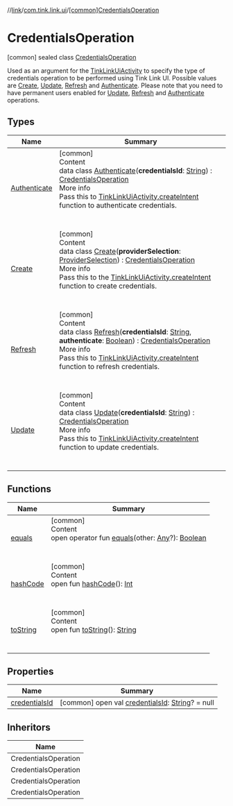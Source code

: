 //[link](../../index.md)/[com.tink.link.ui](../index.md)/[[common]CredentialsOperation](index.md)



# CredentialsOperation  
 [common] sealed class [CredentialsOperation](index.md)

Used as an argument for the [TinkLinkUiActivity](../[common]-tink-link-ui-activity/index.md) to specify the type of credentials operation to be performed using Tink Link UI. Possible values are [Create](-create/index.md), [Update](-update/index.md), [Refresh](-refresh/index.md) and [Authenticate](-authenticate/index.md). Please note that you need to have permanent users enabled for [Update](-update/index.md), [Refresh](-refresh/index.md) and [Authenticate](-authenticate/index.md) operations.

   


## Types  
  
|  Name|  Summary| 
|---|---|
| <a name="com.tink.link.ui/CredentialsOperation.Authenticate///PointingToDeclaration/"></a>[Authenticate](-authenticate/index.md)| <a name="com.tink.link.ui/CredentialsOperation.Authenticate///PointingToDeclaration/"></a>[common]  <br>Content  <br>data class [Authenticate](-authenticate/index.md)(**credentialsId**: [String](https://kotlinlang.org/api/latest/jvm/stdlib/kotlin/-string/index.html)) : [CredentialsOperation](index.md)  <br>More info  <br>Pass this to [TinkLinkUiActivity.createIntent](../[common]-tink-link-ui-activity/-companion/create-intent.md) function to authenticate credentials.  <br><br><br>
| <a name="com.tink.link.ui/CredentialsOperation.Create///PointingToDeclaration/"></a>[Create](-create/index.md)| <a name="com.tink.link.ui/CredentialsOperation.Create///PointingToDeclaration/"></a>[common]  <br>Content  <br>data class [Create](-create/index.md)(**providerSelection**: [ProviderSelection](../[common]-provider-selection/index.md)) : [CredentialsOperation](index.md)  <br>More info  <br>Pass this to the [TinkLinkUiActivity.createIntent](../[common]-tink-link-ui-activity/-companion/create-intent.md) function to create credentials.  <br><br><br>
| <a name="com.tink.link.ui/CredentialsOperation.Refresh///PointingToDeclaration/"></a>[Refresh](-refresh/index.md)| <a name="com.tink.link.ui/CredentialsOperation.Refresh///PointingToDeclaration/"></a>[common]  <br>Content  <br>data class [Refresh](-refresh/index.md)(**credentialsId**: [String](https://kotlinlang.org/api/latest/jvm/stdlib/kotlin/-string/index.html), **authenticate**: [Boolean](https://kotlinlang.org/api/latest/jvm/stdlib/kotlin/-boolean/index.html)) : [CredentialsOperation](index.md)  <br>More info  <br>Pass this to [TinkLinkUiActivity.createIntent](../[common]-tink-link-ui-activity/-companion/create-intent.md) function to refresh credentials.  <br><br><br>
| <a name="com.tink.link.ui/CredentialsOperation.Update///PointingToDeclaration/"></a>[Update](-update/index.md)| <a name="com.tink.link.ui/CredentialsOperation.Update///PointingToDeclaration/"></a>[common]  <br>Content  <br>data class [Update](-update/index.md)(**credentialsId**: [String](https://kotlinlang.org/api/latest/jvm/stdlib/kotlin/-string/index.html)) : [CredentialsOperation](index.md)  <br>More info  <br>Pass this to [TinkLinkUiActivity.createIntent](../[common]-tink-link-ui-activity/-companion/create-intent.md) function to update credentials.  <br><br><br>


## Functions  
  
|  Name|  Summary| 
|---|---|
| <a name="kotlin/Any/equals/#kotlin.Any?/PointingToDeclaration/"></a>[equals](../../com.tink.service.user/[common]-user-profile-service-impl/index.md#%5Bkotlin%2FAny%2Fequals%2F%23kotlin.Any%3F%2FPointingToDeclaration%2F%5D%2FFunctions%2F1135467963)| <a name="kotlin/Any/equals/#kotlin.Any?/PointingToDeclaration/"></a>[common]  <br>Content  <br>open operator fun [equals](../../com.tink.service.user/[common]-user-profile-service-impl/index.md#%5Bkotlin%2FAny%2Fequals%2F%23kotlin.Any%3F%2FPointingToDeclaration%2F%5D%2FFunctions%2F1135467963)(other: [Any](https://kotlinlang.org/api/latest/jvm/stdlib/kotlin/-any/index.html)?): [Boolean](https://kotlinlang.org/api/latest/jvm/stdlib/kotlin/-boolean/index.html)  <br><br><br>
| <a name="kotlin/Any/hashCode/#/PointingToDeclaration/"></a>[hashCode](../../com.tink.service.user/[common]-user-profile-service-impl/index.md#%5Bkotlin%2FAny%2FhashCode%2F%23%2FPointingToDeclaration%2F%5D%2FFunctions%2F1135467963)| <a name="kotlin/Any/hashCode/#/PointingToDeclaration/"></a>[common]  <br>Content  <br>open fun [hashCode](../../com.tink.service.user/[common]-user-profile-service-impl/index.md#%5Bkotlin%2FAny%2FhashCode%2F%23%2FPointingToDeclaration%2F%5D%2FFunctions%2F1135467963)(): [Int](https://kotlinlang.org/api/latest/jvm/stdlib/kotlin/-int/index.html)  <br><br><br>
| <a name="kotlin/Any/toString/#/PointingToDeclaration/"></a>[toString](../../com.tink.service.user/[common]-user-profile-service-impl/index.md#%5Bkotlin%2FAny%2FtoString%2F%23%2FPointingToDeclaration%2F%5D%2FFunctions%2F1135467963)| <a name="kotlin/Any/toString/#/PointingToDeclaration/"></a>[common]  <br>Content  <br>open fun [toString](../../com.tink.service.user/[common]-user-profile-service-impl/index.md#%5Bkotlin%2FAny%2FtoString%2F%23%2FPointingToDeclaration%2F%5D%2FFunctions%2F1135467963)(): [String](https://kotlinlang.org/api/latest/jvm/stdlib/kotlin/-string/index.html)  <br><br><br>


## Properties  
  
|  Name|  Summary| 
|---|---|
| <a name="com.tink.link.ui/CredentialsOperation/credentialsId/#/PointingToDeclaration/"></a>[credentialsId](credentials-id.md)| <a name="com.tink.link.ui/CredentialsOperation/credentialsId/#/PointingToDeclaration/"></a> [common] open val [credentialsId](credentials-id.md): [String](https://kotlinlang.org/api/latest/jvm/stdlib/kotlin/-string/index.html)? = null   <br>


## Inheritors  
  
|  Name| 
|---|
| <a name="com.tink.link.ui/CredentialsOperation.Create///PointingToDeclaration/"></a>CredentialsOperation
| <a name="com.tink.link.ui/CredentialsOperation.Authenticate///PointingToDeclaration/"></a>CredentialsOperation
| <a name="com.tink.link.ui/CredentialsOperation.Refresh///PointingToDeclaration/"></a>CredentialsOperation
| <a name="com.tink.link.ui/CredentialsOperation.Update///PointingToDeclaration/"></a>CredentialsOperation

